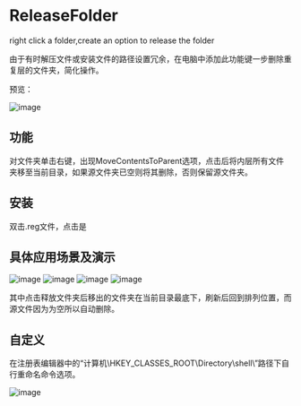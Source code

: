 # ReleaseFolder
right click a folder,create an option to release the folder

由于有时解压文件或安装文件的路径设置冗余，在电脑中添加此功能键一步删除重复层的文件夹，简化操作。

预览：

![image](https://github.com/Mr-EEEeee/ReleaseFolder/assets/82107297/b9be3bcf-86c7-46f1-a605-808859745c85)


功能
---
对文件夹单击右键，出现MoveContentsToParent选项，点击后将内层所有文件夹移至当前目录，如果源文件夹已空则将其删除，否则保留源文件夹。

安装
---
双击.reg文件，点击是

具体应用场景及演示
---
![image](https://github.com/Mr-EEEeee/ReleaseFolder/assets/82107297/4644f599-535b-4a0b-8c56-16449747dd2c)
![image](https://github.com/Mr-EEEeee/ReleaseFolder/assets/82107297/f944eec5-d2d7-444f-8b35-0d7fea9020cf)
![image](https://github.com/Mr-EEEeee/ReleaseFolder/assets/82107297/66995b9d-7e62-48d8-ab1c-b321c0e37db0)
![image](https://github.com/Mr-EEEeee/ReleaseFolder/assets/82107297/aa1d26ad-2f1a-4250-a99a-6c4c2bd582ce)

其中点击释放文件夹后移出的文件夹在当前目录最底下，刷新后回到排列位置，而源文件因为为空所以自动删除。



自定义
---
在注册表编辑器中的“计算机\HKEY_CLASSES_ROOT\Directory\shell\”路径下自行重命名命令选项。

![image](https://github.com/Mr-EEEeee/ReleaseFolder/assets/82107297/c090753e-7dcd-4334-8596-185088e93244)
